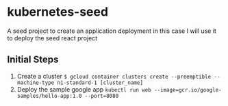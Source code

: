 # kubernetes-seed
A seed project to create an application deployment in this case I will use it to deploy the seed react project

## Initial Steps

1. Create a cluster
`$ gcloud container clusters create --preemptible --machine-type n1-standard-1 [cluster_name]`
2. Deploy the sample google app
`kubectl run web --image=gcr.io/google-samples/hello-app:1.0 --port=8080`

